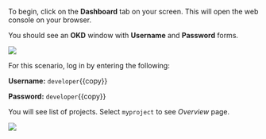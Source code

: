 To begin, click on the **Dashboard** tab on your screen. This will open the web console on your browser.

You should see an **OKD** window with **Username** and **Password** forms.

![](https://github.com/fenago/katacoda-scenarios/raw/master/learn-openshift-wildfly/customize-wildfly-applications-on-openshift/steps/0/ocp-login.png)

For this scenario, log in by entering the following:

**Username:** `developer`{{copy}}

**Password:** `developer`{{copy}}

You will see list of projects. Select ``myproject`` to see  _Overview_ page.

![](https://github.com/fenago/katacoda-scenarios/raw/master/learn-openshift-wildfly/customize-wildfly-applications-on-openshift/steps/2/deploy.JPG)
